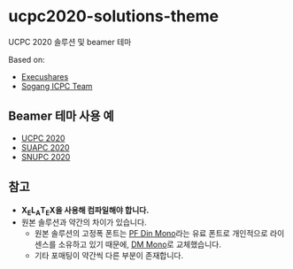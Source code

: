 ﻿# ucpc2020-solutions-theme

UCPC 2020 솔루션 및 beamer 테마

Based on:
- [Execushares](https://github.com/hamaluik/Beamer-Theme-Execushares)
- [Sogang ICPC Team](https://acm.soagng.ac.kr)

## Beamer 테마 사용 예

- [UCPC 2020](main.pdf)
- [SUAPC 2020](https://upload.acmicpc.net/789ee426-cf86-40fa-aa64-733c50e96539/)
- [SNUPC 2020](https://snups.snucse.org/snupc2020/solution.pdf)

## 참고

- **X<sub>E</sub>L<sub>A</sub>T<sub>E</sub>X을 사용해 컴파일해야 합니다.**
- 원본 솔루션과 약간의 차이가 있습니다.
  - 원본 솔루션의 고정폭 폰트는 [PF Din Mono](https://www.myfonts.com/fonts/parachute/pf-din-mono/)라는 유료 폰트로 개인적으로 라이센스를 소유하고 있기 때문에, [DM Mono](https://fonts.google.com/specimen/DM+Mono)로 교체했습니다.
  - 기타 포매팅이 약간씩 다른 부분이 존재합니다.
